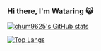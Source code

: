### Hi there, I'm Wataring 😺


[![chum9625's GitHub stats](https://github-readme-stats.vercel.app/api?username=chum9625&hide=starts,contribs&count_private=true&show_icons=true&theme=merko)
](https://github.com/chum9625)

[![Top Langs](https://github-readme-stats.vercel.app/api/top-langs/?username=chum9625)](https://github.com/chum9625)



<!--
**chum9625/chum9625** is a ✨ _special_ ✨ repository because its `README.md` (this file) appears on your GitHub profile.

Here are some ideas to get you started:

- 🔭 I’m currently working on ...
- 🌱 I’m currently learning ...
- 👯 I’m looking to collaborate on ...
- 🤔 I’m looking for help with ...
- 💬 Ask me about ...
- 📫 How to reach me: ...
- 😄 Pronouns: ...
- ⚡ Fun fact: ...
-->

